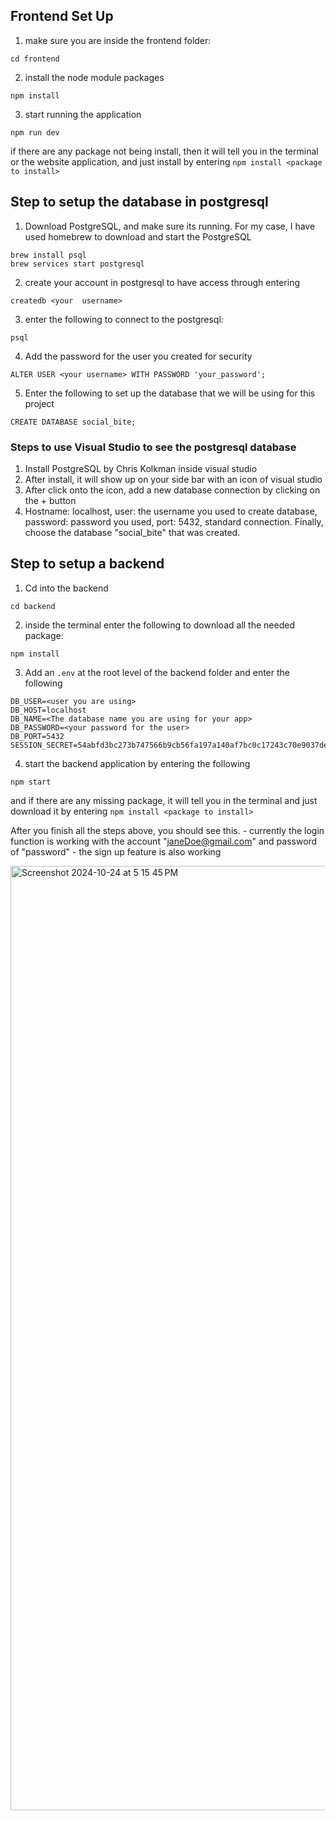 ## Frontend Set Up
1. make sure you are inside the frontend folder:
```
cd frontend
```

2. install the node module packages
```
npm install
```

3. start running the application
```
npm run dev
```

if there are any package not being install, then it will tell you in the terminal or the website application, and just install by entering `npm install <package to install>`


## Step to setup the database in postgresql
1. Download PostgreSQL, and make sure its running. For my case, I have used homebrew to download and start the PostgreSQL

```
brew install psql
brew services start postgresql
```

2. create your account in postgresql to have access through entering
```
createdb <your  username>
```

3. enter the following to connect to the postgresql:
```
psql
```

4. Add the password for the user you created for security
```
ALTER USER <your username> WITH PASSWORD 'your_password';
```


5. Enter the following to set up the database that we will be using for this project
```
CREATE DATABASE social_bite;
```

### Steps to use Visual Studio to see the postgresql database
1. Install PostgreSQL by Chris Kolkman inside visual studio
2. After install, it will show up on your side bar with an icon of visual studio
3. After click onto the icon, add a new database connection by clicking on the + button
4. Hostname: localhost, user: the username you used to create database, password: password you used, port: 5432, standard connection. Finally, choose the database "social_bite" that was created. 

## Step to setup a backend
1. Cd into the backend
```
cd backend
```

2. inside the terminal enter the following to download all the needed package:
```
npm install
```

3. Add an `.env` at the root level of the backend folder and enter the following
```
DB_USER=<user you are using>
DB_HOST=localhost
DB_NAME=<The database name you are using for your app>
DB_PASSWORD=<your password for the user>
DB_PORT=5432
SESSION_SECRET=54abfd3bc273b747566b9cb56fa197a140af7bc0c17243c70e9037def0e061e2b220df928112d61302e44d4912006e644cfb82c1942ab1f20a1939fd7fc0e467
```

4. start the backend application by entering the following
```
npm start
```

and if there are any missing package, it will tell you in the terminal and just download it by entering `npm install <package to install>`


After you finish all the steps above, you should see this.
    - currently the login function is working with the account
        "janeDoe@gmail.com" and password of "password"
    - the sign up feature is also working

<img width="1511" alt="Screenshot 2024-10-24 at 5 15 45 PM" src="https://github.com/user-attachments/assets/ed1919b5-0e1a-41f6-9355-c3cdeba43ec7">
